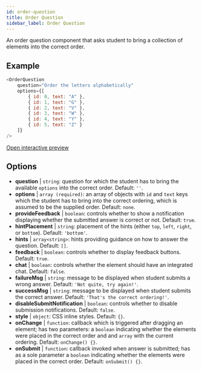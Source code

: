 ```yaml
---
id: order-question
title: Order Question
sidebar_label: Order Question
---
```


An order question component that asks student to bring a collection of elements into the correct order.

## Example

``` js
<OrderQuestion
    question="Order the letters alphabetically"
    options={[
        { id: 0, text: "A" },
        { id: 1, text: "G" },
        { id: 2, text: "V" },
        { id: 3, text: "W" },
        { id: 4, text: "Y" },
        { id: 5, text: "Z" }
    ]}
/>
```

[Open interactive preview](https://isle.heinz.cmu.edu/components/order-question/)

## Options

* __question__ | `string`: question for which the student has to bring the available `options` into the correct order. Default: `''`.
* __options__ | `array (required)`: an array of objects with `id` and `text` keys which the student has to bring into the correct ordering, which is assumed to be the supplied order. Default: `none`.
* __provideFeedback__ | `boolean`: controls whether to show a notification displaying whether the submitted answer is correct or not. Default: `true`.
* __hintPlacement__ | `string`: placement of the hints (either `top`, `left`, `right`, or `bottom`). Default: `'bottom'`.
* __hints__ | `array<string>`: hints providing guidance on how to answer the question. Default: `[]`.
* __feedback__ | `boolean`: controls whether to display feedback buttons. Default: `true`.
* __chat__ | `boolean`: controls whether the element should have an integrated chat. Default: `false`.
* __failureMsg__ | `string`: message to be displayed when student submits a wrong answer. Default: `'Not quite, try again!'`.
* __successMsg__ | `string`: message to be displayed when student submits the correct answer. Default: `'That's the correct ordering!'`.
* __disableSubmitNotification__ | `boolean`: controls whether to disable submission notifications. Default: `false`.
* __style__ | `object`: CSS inline styles. Default: `{}`.
* __onChange__ | `function`: callback  which is triggered after dragging an element; has two parameters: a `boolean` indicating whether the elements were placed in the correct order and and `array` with the current ordering. Default: `onChange() {}`.
* __onSubmit__ | `function`: callback invoked when answer is submitted; has as a sole parameter a `boolean` indicating whether the elements were placed in the correct order. Default: `onSubmit() {}`.
